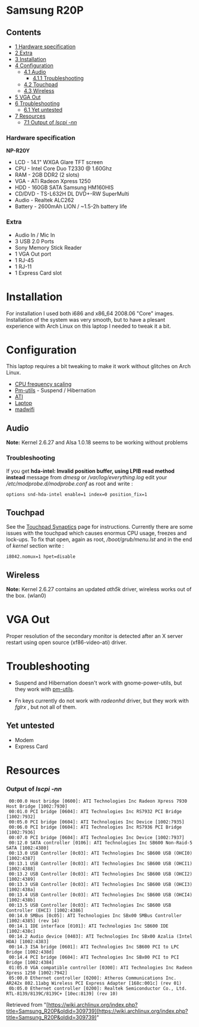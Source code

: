 # Samsung R20P

## Contents

*   [1 Hardware specification](#Hardware_specification)
*   [2 Extra](#Extra)
*   [3 Installation](#Installation)
*   [4 Configuration](#Configuration)
    *   [4.1 Audio](#Audio)
        *   [4.1.1 Troubleshooting](#Troubleshooting)
    *   [4.2 Touchpad](#Touchpad)
    *   [4.3 Wireless](#Wireless)
*   [5 VGA Out](#VGA_Out)
*   [6 Troubleshooting](#Troubleshooting_2)
    *   [6.1 Yet untested](#Yet_untested)
*   [7 Resources](#Resources)
    *   [7.1 Output of _lscpi -nn_](#Output_of_lscpi_-nn)

### Hardware specification

**NP-R20Y**

*   LCD - 14.1" WXGA Glare TFT screen
*   CPU - Intel Core Duo T2330 @ 1.60Ghz
*   RAM - 2GB DDR2 (2 slots)
*   VGA - ATi Radeon Xpress 1250
*   HDD - 160GB SATA Samsung HM160HIS
*   CD/DVD - TS-L632H DL DVD+-RW SuperMulti
*   Audio - Realtek ALC262
*   Battery - 2600mAh LION / ~1.5-2h battery life

### Extra

*   Audio In / Mic In
*   3 USB 2.0 Ports
*   Sony Memory Stick Reader
*   1 VGA Out port
*   1 RJ-45
*   1 RJ-11
*   1 Express Card slot

# Installation

For installation I used both i686 and x86_64 2008.06 "Core" images. Installation of the system was very smooth, but to have a plesant experience with Arch Linux on this laptop I needed to tweak it a bit.

# Configuration

This laptop requires a bit tweaking to make it work without glitches on Arch Linux.

*   [CPU frequency scaling](/index.php/CPU_frequency_scaling "CPU frequency scaling")
*   [Pm-utils](/index.php/Pm-utils "Pm-utils") - Suspend / Hibernation
*   [ATI](/index.php/ATI "ATI")
*   [Laptop](/index.php/Laptop "Laptop")
*   [madwifi](/index.php/Wireless "Wireless")

## Audio

**Note:** Kernel 2.6.27 and Alsa 1.0.18 seems to be working without problems

### Troubleshooting

If you get **hda-intel: Invalid position buffer, using LPIB read method instead** message from _dmesg_ or _/var/log/everything.log_ edit your _/etc/modprobe.d/modprobe.conf_ as root and write :

```
options snd-hda-intel enable=1 index=0 position_fix=1

```

## Touchpad

See the [Touchpad Synaptics](/index.php/Touchpad_Synaptics "Touchpad Synaptics") page for instructions. Currently there are some issues with the touchpad which causes enormus CPU usage, freezes and lock-ups. To fix that open, again as root, _/boot/grub/menu.lst_ and in the end of _kernel_ section write :

```
i8042.nomux=1 hpet=disable

```

## Wireless

**Note:** Kernel 2.6.27 contains an updated _ath5k_ driver, wireless works out of the box. (wlan0)

# VGA Out

Proper resolution of the secondary monitor is detected after an X server restart using open source (xf86-video-ati) driver.

# Troubleshooting

*   Suspend and Hibernation doesn't work with gnome-power-utils, but they work with [pm-utils](/index.php/Pm-utils "Pm-utils").

*   Fn keys currently do not work with _radeonhd_ driver, but they work with _fglrx_ , but not all of them.

## Yet untested

*   Modem
*   Express Card

# Resources

### Output of _lscpi -nn_

```
 00:00.0 Host bridge [0600]: ATI Technologies Inc Radeon Xpress 7930 Host Bridge [1002:7930]
 00:01.0 PCI bridge [0604]: ATI Technologies Inc RS7932 PCI Bridge [1002:7932]
 00:05.0 PCI bridge [0604]: ATI Technologies Inc Device [1002:7935]
 00:06.0 PCI bridge [0604]: ATI Technologies Inc RS7936 PCI Bridge [1002:7936]
 00:07.0 PCI bridge [0604]: ATI Technologies Inc Device [1002:7937]
 00:12.0 SATA controller [0106]: ATI Technologies Inc SB600 Non-Raid-5 SATA [1002:4380]
 00:13.0 USB Controller [0c03]: ATI Technologies Inc SB600 USB (OHCI0) [1002:4387]
 00:13.1 USB Controller [0c03]: ATI Technologies Inc SB600 USB (OHCI1) [1002:4388]
 00:13.2 USB Controller [0c03]: ATI Technologies Inc SB600 USB (OHCI2) [1002:4389]
 00:13.3 USB Controller [0c03]: ATI Technologies Inc SB600 USB (OHCI3) [1002:438a]
 00:13.4 USB Controller [0c03]: ATI Technologies Inc SB600 USB (OHCI4) [1002:438b]
 00:13.5 USB Controller [0c03]: ATI Technologies Inc SB600 USB Controller (EHCI) [1002:4386]
 00:14.0 SMBus [0c05]: ATI Technologies Inc SBx00 SMBus Controller [1002:4385] (rev 14)
 00:14.1 IDE interface [0101]: ATI Technologies Inc SB600 IDE [1002:438c]
 00:14.2 Audio device [0403]: ATI Technologies Inc SBx00 Azalia (Intel HDA) [1002:4383]
 00:14.3 ISA bridge [0601]: ATI Technologies Inc SB600 PCI to LPC Bridge [1002:438d]
 00:14.4 PCI bridge [0604]: ATI Technologies Inc SBx00 PCI to PCI Bridge [1002:4384]
 01:05.0 VGA compatible controller [0300]: ATI Technologies Inc Radeon Xpress 1250 [1002:7942]
 05:00.0 Ethernet controller [0200]: Atheros Communications Inc. AR242x 802.11abg Wireless PCI Express Adapter [168c:001c] (rev 01)
 0b:05.0 Ethernet controller [0200]: Realtek Semiconductor Co., Ltd. RTL-8139/8139C/8139C+ [10ec:8139] (rev 10)

```

Retrieved from "[https://wiki.archlinux.org/index.php?title=Samsung_R20P&oldid=309739](https://wiki.archlinux.org/index.php?title=Samsung_R20P&oldid=309739)"